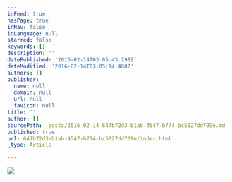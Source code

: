 ```yaml
---
inFeed: true
hasPage: true
inNav: false
inLanguage: null
starred: false
keywords: []
description: ''
datePublished: '2016-02-14T03:05:43.298Z'
dateModified: '2016-02-14T03:05:14.488Z'
authors: []
publisher:
  name: null
  domain: null
  url: null
  favicon: null
title: ''
author: []
sourcePath: _posts/2016-02-14-647b72d3-b1ab-4547-b774-bc5827dd709e.md
published: true
url: 647b72d3-b1ab-4547-b774-bc5827dd709e/index.html
_type: Article

---
```

![](https://the-grid-user-content.s3-us-west-2.amazonaws.com/9436bdd6-f6ec-4741-968d-7a9459755799.jpg)